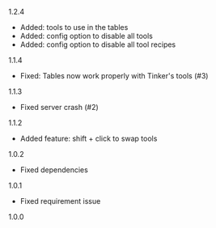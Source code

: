 1.2.4
* Added: tools to use in the tables
* Added: config option to disable all tools
* Added: config option to disable all tool recipes

1.1.4
* Fixed: Tables now work properly with Tinker's tools (#3)

1.1.3
* Fixed server crash (#2)

1.1.2
* Added feature: shift + click to swap tools

1.0.2
* Fixed dependencies

1.0.1
* Fixed requirement issue

1.0.0